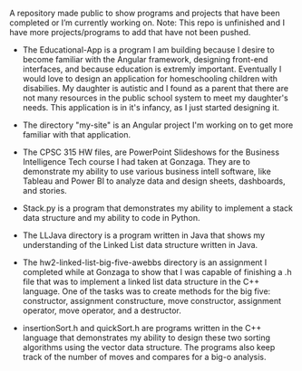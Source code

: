 A repository made public to show programs and projects that have been completed or I’m currently working on. 
Note: This repo is unfinished and I have more projects/programs to add that have not been pushed.

* The Educational-App is a program I am building because I desire to become familiar with the Angular framework, designing front-end interfaces, and because education is extremly important. Eventually I would love to design an application for homeschooling children with disabilies. My daughter is autistic and I found as a parent that there are not many resources in the public school system to meet my daughter's needs. This application is in it's infancy, as I just started designing it. 

* The directory "my-site" is an Angular project I'm working on to get more familiar with that application.

* The CPSC 315 HW files, are PowerPoint Slideshows for the Business Intelligence Tech course I had taken at Gonzaga. They are to demonstrate my ability to use various business intell software, like Tableau and Power BI to analyze data and design sheets, dashboards, and stories.

* Stack.py is a program that demonstrates my ability to implement a stack data structure and my ability to code in Python.

* The LLJava directory is a program written in Java that shows my understanding of the Linked List data structure written in Java.

* The hw2-linked-list-big-five-awebbs directory is an assignment I completed while at Gonzaga to show that I was capable of finishing a .h file that was to implement a linked list data structure in the C++ language. One of the tasks was to create methods for the big five: constructor, assignment constructure, move constructor, assignment operator, move operator, and a destructor.

* insertionSort.h and quickSort.h are programs written in the C++ language that demonstrates my ability to design these two sorting algorithms using the vector data structure. The programs also keep track of the number of moves and compares for a big-o analysis.
